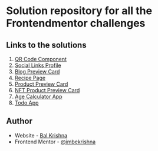 # Solution repository for all the Frontendmentor challenges

## Links to the solutions

1.  [QR Code Component](https://imbekrishna.github.io/fementor/01-qr-code-component)
2.  [Social Links Profile](https://imbekrishna.github.io/fementor/02-social-links-profile)
3.  [Blog Preview Card](https://imbekrishna.github.io/fementor/03-blog-preview-card)
4.  [Recipe Page](https://imbekrishna.github.io/fementor/04-recipe-page)
5.  [Product Preview Card](https://imbekrishna.github.io/fementor/05-product-preview-card)
6.  [NFT Product Preview Card](https://imbekrishna.github.io/fementor/06-nft-preview-card/)
7.  [Age Calculator App](https://age-calc.pages.dev/)
8.  [Todo App](https://fem-todo.pages.dev/)

## Author

- Website - [Bal Krishna](https://imbekrishna.github.io)
- Frontend Mentor - [@imbekrishna](https://www.frontendmentor.io/profile/imbekrishna)
